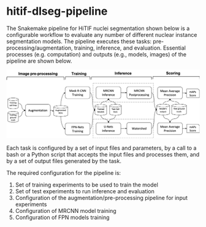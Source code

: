 # hitif-dlseg-pipeline

The Snakemake pipeline for HiTIF nuclei segmentation shown below is a configurable workflow to evaluate any number of different nuclear instance segmentation models. The pipeline executes these tasks: pre-processing/augmentation, training, inference, and evaluation. Essential processes (e.g. computation) and outputs (e.g., models, images) of the pipeline are shown below.

<img src="./snakemake.png" alt="Snakemake Pipeline" width="1000"/>

Each task is configured by a set of input files and parameters, by a call to a bash or a Python script that accepts the input
files and processes them, and by a set of output files generated by the task.

The required configuration for the pipeline is:

1. Set of training experiments to be used to train the model
2. Set of test experiments to run inference and evaluation
3. Configuration of the augmentation/pre-processing pipeline for input experiments
4. Configuration of MRCNN model training
5. Configuration of FPN models training
